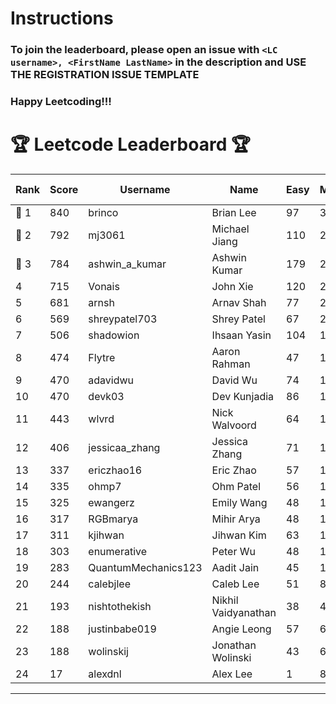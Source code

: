 # Instructions
### To join the leaderboard, please open an issue with `<LC username>, <FirstName LastName>` in the description and USE THE REGISTRATION ISSUE TEMPLATE
### Happy Leetcoding!!!


# 🏆 Leetcode Leaderboard 🏆

| Rank | Score | Username       | Name | Easy | Medium | Hard | Problems Solved |
|------|----------------|-----------------|-------------------|--------------|--------------|--------------|--------------|
| 🥇 1 | 840 | brinco | Brian Lee | 97 | 304 | 45 | 446 |
| 🥈 2 | 792 | mj3061 | Michael Jiang | 110 | 275 | 44 | 429 |
| 🥉 3 | 784 | ashwin_a_kumar | Ashwin Kumar | 179 | 271 | 21 | 471 |
| 4 | 715 | Vonais | John Xie | 120 | 245 | 35 | 400 |
| 5 | 681 | arnsh | Arnav Shah | 77 | 224 | 52 | 353 |
| 6 | 569 | shreypatel703 | Shrey Patel | 67 | 215 | 24 | 306 |
| 7 | 506 | shadowion | Ihsaan Yasin | 104 | 171 | 20 | 295 |
| 8 | 474 | Flytre | Aaron Rahman | 47 | 152 | 41 | 240 |
| 9 | 470 | adavidwu | David Wu | 74 | 156 | 28 | 258 |
| 10 | 470 | devk03 | Dev Kunjadia | 86 | 177 | 10 | 273 |
| 11 | 443 | wlvrd | Nick Walvoord | 64 | 167 | 15 | 246 |
| 12 | 406 | jessicaa_zhang | Jessica Zhang | 71 | 142 | 17 | 230 |
| 13 | 337 | ericzhao16 | Eric Zhao | 57 | 125 | 10 | 192 |
| 14 | 335 | ohmp7 | Ohm Patel | 56 | 123 | 11 | 190 |
| 15 | 325 | ewangerz | Emily Wang | 48 | 110 | 19 | 177 |
| 16 | 317 | RGBmarya | Mihir Arya | 48 | 103 | 21 | 172 |
| 17 | 311 | kjihwan | Jihwan Kim | 63 | 103 | 14 | 180 |
| 18 | 303 | enumerative | Peter Wu | 48 | 108 | 13 | 169 |
| 19 | 283 | QuantumMechanics123 | Aadit Jain | 45 | 104 | 10 | 159 |
| 20 | 244 | calebjlee | Caleb Lee | 51 | 83 | 9 | 143 |
| 21 | 193 | nishtothekish | Nikhil Vaidyanathan | 38 | 40 | 25 | 103 |
| 22 | 188 | justinbabe019 | Angie Leong | 57 | 61 | 3 | 121 |
| 23 | 188 | wolinskij | Jonathan Wolinski | 43 | 68 | 3 | 114 |
| 24 | 17 | alexdnl | Alex Lee | 1 | 8 | 0 | 9 |
---